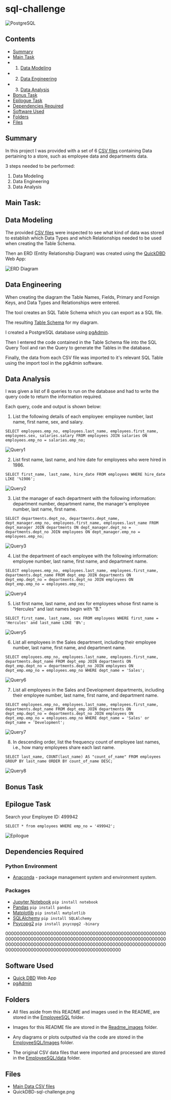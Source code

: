 # sql-challenge

![PostgreSQL](Readme_images/postgresql.png)

## Contents
* [Summary](#summary)
* [Main Task](#main-task)
* 1. [Data Modeling](#data-modeling)
* 2. [Data Engineering](#data-engineering)
* 3. [Data Analysis](#data-analysis)
* [Bonus Task](#bonus-task)
* [Epilogue Task](#epilogue-task)
* [Dependencies Required](#dependencies)
* [Software Used](#software)
* [Folders](#folders)
* [Files](#files)


## Summary <a id="summary"></a>
In this project I was provided with a set of 6 [CSV files](#files) containing Data pertaining to a store, such as employee data and departments data.

3 steps needed to be performed:
1. Data Modeling
2. Data Engineering
3. Data Analysis

## Main Task: <a id="main-task"></a>

## Data Modeling <a id="data-modeling"></a>
The provided [CSV files](#files) were inspected to see what kind of data was stored to establish which Data Types and which Relationships needed to be used when creating the Table Schema.

Then an ERD (Entity Relationship Diagram) was created using the [QuickDBD](https://www.quickdatabasediagrams.com/) Web App:


![ERD Diagram](EmployeeSQL/Images/QuickDBD-sql-challenge.png)

## Data Engineering <a id="data-engineering"></a>
When creating the diagram the Table Names, Fields, Primary and Foreign Keys, and Data Types and Relationships were entered.

The tool creates an SQL Table Schema which you can export as a SQL file.

The resulting [Table Schema](EmployeeSQL/QuickDBD-sql-challenge.sql) for my diagram.


I created a PostgreSQL database using [pgAdmin](https://www.pgadmin.org/).

Then I entered the code contained in the Table Schema file into the SQL Query Tool and ran the Query to generate the Tables in the database.

Finally, the data from each CSV file was imported to it's relevant SQL Table using the import tool in the pgAdmin software. 

## Data Analysis <a id="data-analysis"></a>

I was given a list of 8 queries to run on the database and had to write the query code to return the information required.

Each query, code and output is shown below:

1. List the following details of each employee: employee number, last name, first name, sex, and salary.

`SELECT employees.emp_no, employees.last_name, employees.first_name, employees.sex, salaries.salary
FROM employees
JOIN salaries
ON employees.emp_no = salaries.emp_no;`

![Query1](EmployeeSQL/Images/Query1.PNG)

2. List first name, last name, and hire date for employees who were hired in 1986.

`SELECT first_name, last_name, hire_date
FROM employees
WHERE hire_date LIKE '%1986';`

![Query2](EmployeeSQL/Images/Query2.PNG)

3. List the manager of each department with the following information: department number, department name, the manager's employee number, last name, first name.

`SELECT departments.dept_no, departments.dept_name, dept_manager.emp_no, employees.first_name, employees.last_name
FROM dept_manager
JOIN departments
ON dept_manager.dept_no = departments.dept_no
JOIN employees
ON dept_manager.emp_no = employees.emp_no;`

![Query3](EmployeeSQL/Images/Query3.PNG)

4. List the department of each employee with the following information: employee number, last name, first name, and department name.

`SELECT employees.emp_no, employees.last_name, employees.first_name, departments.dept_name
FROM dept_emp
JOIN departments
ON dept_emp.dept_no = departments.dept_no
JOIN employees
ON dept_emp.emp_no = employees.emp_no;`

![Query4](EmployeeSQL/Images/Query4.PNG)


5. List first name, last name, and sex for employees whose first name is "Hercules" and last names begin with "B."

`SELECT first_name, last_name, sex
FROM employees
WHERE first_name = 'Hercules' and last_name LIKE 'B%';`

![Query5](EmployeeSQL/Images/Query5.PNG)


6. List all employees in the Sales department, including their employee number, last name, first name, and department name.

`SELECT employees.emp_no, employees.last_name, employees.first_name, departments.dept_name
FROM dept_emp
JOIN departments
ON dept_emp.dept_no = departments.dept_no
JOIN employees
ON dept_emp.emp_no = employees.emp_no
WHERE dept_name = 'Sales';`

![Query6](EmployeeSQL/Images/Query6.PNG)

7. List all employees in the Sales and Development departments, including their employee number, last name, first name, and department name.

`SELECT employees.emp_no, employees.last_name, employees.first_name, departments.dept_name
FROM dept_emp
JOIN departments
ON dept_emp.dept_no = departments.dept_no
JOIN employees
ON dept_emp.emp_no = employees.emp_no
WHERE dept_name = 'Sales' or dept_name = 'Development';`

![Query7](EmployeeSQL/Images/Query7.PNG)


8. In descending order, list the frequency count of employee last names, i.e., how many employees share each last name.

`SELECT last_name, COUNT(last_name) AS "count_of_name"
FROM employees
GROUP BY last_name
ORDER BY count_of_name DESC;`

![Query8](EmployeeSQL/Images/Query8.PNG)

## Bonus Task <a id="bonus-task"></a>



## Epilogue Task <a id="epilogue-task"></a>
Search your Employee ID: 499942

`SELECT * from employees
WHERE emp_no = '499942';`

![Epilogue](EmployeeSQL/Images/epilogue.PNG)


## Dependencies Required <a id="dependencies"></a>
### Python Environment
* [Anaconda](https://www.anaconda.com/) - package management system and environment system.

### Packages
* [Jupyter Notebook](https://jupyter.org/) `pip install notebook`
* [Pandas](https://pypi.org/project/pandas/) `pip install pandas`
* [Matplotlib](https://pypi.org/project/matplotlib/) `pip install matplotlib`
* [SQLAlchemy](https://pypi.org/project/SQLAlchemy/) `pip install SQLAlchemy`
* [Psycopg2](https://pypi.org/project/psycopg2/) `pip install psycopg2 -binary`

00000000000000000000000000000000000000000000000000000000000000000000000000000000000000000000000000000000000000000000000000000000000000000000000000000000000000000000000000000000000000000000000000000000000000000000

## Software Used <a id="software"></a>
* [Quick DBD](https://www.quickdatabasediagrams.com/) Web App
* [pgAdmin](https://www.pgadmin.org/)



## Folders <a id="folders"></a>
* All files aside from this README and images used in the README, are stored in the [EmployeeSQL](EmployeeSQL) folder.

* Images for this README file are stored in the [Readme_images](Readme_images/) folder.

* Any diagrams or plots outputted via the code are stored in the [EmployeeSQL/Images](EmployeeSQL/images) folder.

* The original CSV data files that were imported and processed are stored in the [EmployeeSQL/data](EmployeeSQL/data) folder.

## Files <a id="files"></a>

* [Main Data CSV files](EmployeeSQL/data)
* QuickDBD-sql-challenge.png





